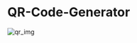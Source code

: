 # QR-Code-Generator
![qr_img](https://github.com/dbarua1020/QR-Code-Generator/assets/99043833/02a89f1f-8ff6-4d9a-84d5-800a1b152ec1)
